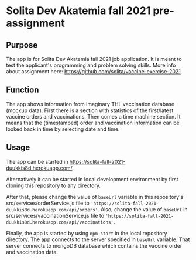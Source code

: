 # Solita Dev Akatemia fall 2021 pre-assignment

## Purpose

The app is for Solita Dev Akatemia fall 2021 job application. It is meant to test the applicant's programming and problem solving skills. More info about assignment here: https://github.com/solita/vaccine-exercise-2021.

## Function

The app shows information from imaginary THL vaccination database (mockup data). First there is a section with statistics of the first/latest vaccine orders and vaccinations. Then comes a time machine section. It means that the (timestamped) order and vaccination information can be looked back in time by selecting date and time.

## Usage

The app can be started in https://solita-fall-2021-duukkis8d.herokuapp.com/.

Alternatively it can be started in local development environment by first cloning this repository to any directory.

After that, please change the value of `baseUrl` variable in this repository's src/services/orderService.js file to `'https://solita-fall-2021-duukkis8d.herokuapp.com/api/orders'`. Also, change the value of `baseUrl` in src/services/vaccinationService.js file to `'https://solita-fall-2021-duukkis8d.herokuapp.com/api/vaccinations'`.

Finally, the app is started by using `npm start` in the local repository directory. The app connects to the server specified in `baseUrl` variable. That server connects to mongoDB database which contains the vaccine order and vaccination data.